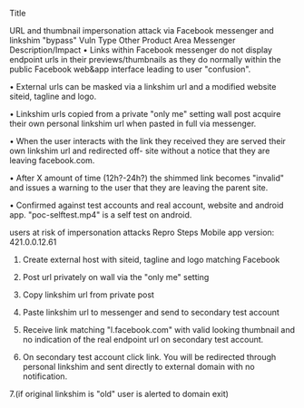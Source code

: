 Title

URL and thumbnail impersonation attack via Facebook messenger and linkshim "bypass"
Vuln Type
Other
Product Area
Messenger
Description/Impact
• Links within Facebook messenger do not display endpoint urls in their previews/thumbnails as they do
normally within the public Facebook web&app interface leading to user "confusion".

• External urls can be masked via a linkshim url and a modified website siteid, tagline and logo.

• Linkshim urls copied from a private "only me" setting wall post acquire their own personal linkshim url when
pasted in full via messenger.

• When the user interacts with the link they received they are served their own linkshim url and redirected off-
site without a notice that they are leaving facebook.com.

• After X amount of time (12h?-24h?) the shimmed link becomes "invalid" and issues a warning to the user
that they are leaving the parent site.

• Confirmed against test accounts and real account, website and android app. "poc-selftest.mp4" is a self test on android.

users at risk of impersonation attacks
Repro Steps
Mobile app version: 421.0.0.12.61

1. Create external host with siteid, tagline and logo matching Facebook

2. Post url privately on wall via the "only me" setting

3. Copy linkshim url from private post

4. Paste linkshim url to messenger and send to secondary test account

5. Receive link matching "l.facebook.com" with valid looking thumbnail and no indication of the real endpoint url on secondary test account.

6. On secondary test account click link. You will be redirected through personal linkshim and sent directly to external domain with no notification.

7.(if original linkshim is "old" user is alerted to domain exit)
